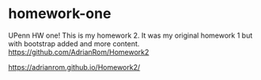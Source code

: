 # homework-one
UPenn HW one!
This is my homework 2. It was my original homework 1 but with bootstrap added and more content.
https://github.com/AdrianRom/Homework2

https://adrianrom.github.io/Homework2/